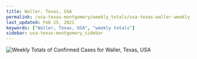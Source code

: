 ```yaml
---
title: Waller, Texas, USA
permalink: /usa-texas-montgomery/weekly_totals/usa-texas-waller-weekly_totals.html
last_updated: Feb 25, 2021
keywords: ["Waller, Texas, USA", "weekly totals"]
sidebar: usa-texas-montgomery_sidebar
---
```


![Weekly Totals of Confirmed Cases for Waller, Texas, USA](/covid_tracker/images/graphs/usa-texas-waller-weekly_totals_graph.png)

